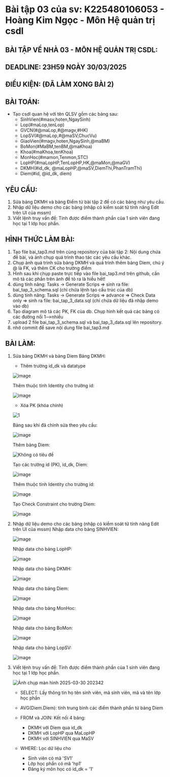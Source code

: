 # Bài tập 03 của sv: K225480106053 - Hoàng Kim Ngọc - Môn Hệ quản trị csdl

## BÀI TẬP VỀ NHÀ 03 - MÔN HỆ QUẢN TRỊ CSDL:

## DEADLINE: 23H59 NGÀY 30/03/2025

## ĐIỀU KIỆN: (ĐÃ LÀM XONG BÀI 2)
## BÀI TOÁN:
- Tạo csdl quan hệ với tên QLSV gồm các bảng sau:
  + SinhVien(#masv,hoten,NgaySinh)
  + Lop(#maLop,tenLop)
  + GVCN(#@maLop,#@magv,#HK)
  + LopSV(#@maLop,#@maSV,ChucVu)
  + GiaoVien(#magv,hoten,NgaySinh,@maBM)
  + BoMon(#MaBM,tenBM,@maKhoa)
  + Khoa(#maKhoa,tenKhoa)
  + MonHoc(#mamon,Tenmon,STC)
  + LopHP(#maLopHP,TenLopHP,HK,@maMon,@maGV)
  + DKMH(#id_dk, @maLopHP,@maSV,DiemThi,PhanTramThi)
  + Diem(#id, @id_dk, diem)

## YÊU CẦU:
1. Sửa bảng DKMH và bảng Điểm từ bài tập 2 để có các bảng như yêu cầu.
2. Nhập dữ liệu demo cho các bảng (nhập có kiểm soát từ tính năng Edit trên UI của mssm)
3. Viết lệnh truy vấn để: Tính được điểm thành phần của 1 sinh viên đang học tại 1 lớp học phần.
   
## HÌNH THỨC LÀM BÀI:
1. Tạo file bai_tap3.md trên cùng repository của bài tập 2:
   Nội dung chứa đề bài, và ảnh chụp quá trình thao tác các yêu cầu khác.
2. Chụp ảnh quá trình sửa bảng DKMH và quá trình thêm bảng Diem, chú ý @ là FK, và thêm CK cho trường điểm
3. Hình sau khi chụp paste trực tiếp vào file bai_tap3.md trên github, cần mô tả các phần trên ảnh để tỏ ra là hiểu hết!
4. dùng tính năng: Tasks -> Generate Scrips => sinh ra file: bai_tap_3_schema.sql  (chỉ chứa lệnh tạo cấu trúc của db)
5. dùng tính năng: Tasks -> Generate Scrips => advance => Check Data only => sinh ra file: bai_tap_3_data.sql  (chỉ chứa dữ liệu đã nhập demo vào db)
6. Tạo diagram mô tả các PK, FK của db. Chụp hình kết quả các bảng có các đường nối 1-->nhiều
7. upload 2 file  bai_tap_3_schema.sql và bai_tap_3_data.sql lên repository.
8. nhớ commit để save nội dung file bai_tap3.md

## BÀI LÀM:
1. Sửa bảng DKMH và bảng Diem
   Bảng DKMH: 
   - Thêm trường id_dk và datatype
   
   ![image](https://github.com/user-attachments/assets/ff21a853-9c07-428b-a9b7-152a34d4c425)

   Thêm thuộc tính Identity cho trường id:
   
   ![image](https://github.com/user-attachments/assets/abc9be95-1394-4ab5-ace2-aa0c170cfb01)

   - Xóa PK (khóa chính)
     
   ![1](https://github.com/user-attachments/assets/34a5147d-ec20-4458-8e22-9ab1e4e1ad2d)

   Bảng sau khi đã chỉnh sửa theo yêu cầu:
   
   ![image](https://github.com/user-attachments/assets/156d020d-729e-4681-8863-67f76176c84a)

   Thêm bảng Diem:
   
   ![Không có tiêu đề](https://github.com/user-attachments/assets/99ff5446-6d2b-45bd-b833-cd9bbe4ead5f)

   Tạo các trường id (PK), id_dk, Diem:

   ![image](https://github.com/user-attachments/assets/e1f1b0fe-ceda-4ef3-8330-da8b02b115d5)

   Thêm thuộc tính Identity cho trường id:

   ![image](https://github.com/user-attachments/assets/c23c6344-62eb-4128-bd7b-5b00ee422653)

   Tạo Check Constraint cho trường Diem:

   ![image](https://github.com/user-attachments/assets/9eef088e-445d-4c27-b8bd-1e824f884d85)

3. Nhập dữ liệu demo cho các bảng (nhập có kiểm soát từ tính năng Edit trên UI của mssm)
   Nhập data cho bảng SINHVIEN:

   ![image](https://github.com/user-attachments/assets/609d2bdb-da16-4610-bea8-de8eb83df260)

   Nhập data cho bảng LopHP:

   ![image](https://github.com/user-attachments/assets/9f3fcae5-db0a-45a7-b27f-861fd1ce8384)

   Nhập data cho bảng DKMH:
   
   ![image](https://github.com/user-attachments/assets/4b99e6ad-bda0-411d-b0f8-05dc5117d46e)

   Nhập data cho bảng Diem:

   ![image](https://github.com/user-attachments/assets/6bc10fb6-61f7-4ad4-b984-f7c97e305e11)

   Nhập data cho bảng MonHoc:
   
   ![image](https://github.com/user-attachments/assets/fa39c2d7-1e6d-4888-b12d-1daccafed25a)

   Nhập data cho bảng BoMon:

   ![image](https://github.com/user-attachments/assets/83710cf4-87a8-4dde-a7bb-79a6e4b2805f)

   Nhập data cho bảng LopSV:

   ![image](https://github.com/user-attachments/assets/e201ba03-25b2-401e-b607-22068e382106)

5. Viết lệnh truy vấn để: Tính được điểm thành phần của 1 sinh viên đang học tại 1 lớp học phần.
   
   ![Ảnh chụp màn hình 2025-03-30 202342](https://github.com/user-attachments/assets/96f41e86-659d-4e04-a934-94f4eefd5b75)

   - SELECT: Lấy thông tin họ tên sinh viên, mã sinh viên, mã và tên lớp học phần
   - AVG(Diem.Diem): tính trung bình các điểm thành phần từ bảng Diem
   - FROM và JOIN: Kết nối 4 bảng:
       + DKMH với Diem qua id_dk
       + DKMH với LopHP qua MaLopHP
       + DKMH với SINHVIEN qua MaSV

   - WHERE: Lọc dữ liệu cho
       + Sinh viên có mã 'SV1'
       + Lớp học phần có mã 'hp1'
       + Đăng ký môn học có id_dk = '1'
